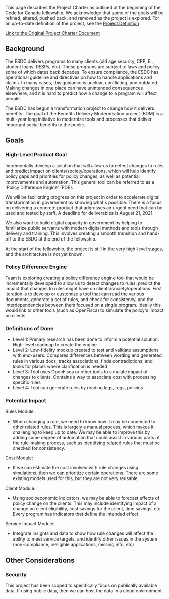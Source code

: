 This page describes the Project Charter as outlined at the beginning of the Code for Canada fellowship. We acknowledge that some of the goals will be refined, altered, pushed back, and removed as the project is explored. For an up-to-date definition of the project, see the [Project Definition](https://code-for-canada.github.io/team-babel/wiki/project-definition)

[Link to the Original Project Charter Document](...)

## Background

The ESDC delivers programs to many clients (old age security, CPP, EI, student loans, RESPs, etc). These programs are subject to laws and policy, some of which dates back decades. To ensure compliance, the ESDC has operational guideline and directives on how to handle applications and claims. In many cases, this guidance is unclear, conflicting, and outdated. Making changes in one place can have unintended consequences elsewhere, and it is hard to predict how a change to a program will affect people.

The ESDC has begun a transformation project to change how it delivers benefits. The goal of the Benefits Delivery Modernization project (BDM) is a multi-year long initiative to modernize tools and processes that deliver important social benefits to the public.


## Goals

### High-Level Product Goal
Incrementally develop a solution that will allow us to detect changes to rules and predict impact on clients/society/operations, which will help identify policy gaps and priorities for policy changes, as well as potential improvements and automation. This general tool can be referred to as a 'Policy Difference Engine' (PDE).

We will be facilitating progress on this project in order to accelerate digital transformation in government by showing what's possible. There is a focus on delivering a concrete product that addresses an urgent need that can be used and tested by staff. A deadline for deliverables is August 21, 2021.

We also want to build digital capacity in government by helping to familiarize public servants with modern digital methods and tools through delivery and training. This involves creating a smooth transition and hand-off to the ESDC at the end of the fellowship.

At the start of the fellowship, the project is still in the very high-level stages, and the architecture is not yet known. 

### Policy Difference Engine
Team is exploring creating a policy difference engine tool that would be incrementally developed to allow us to detect changes to rules, predict the impact that changes to rules might have on clients/society/operations. First iteration is to develop or customize a tool that can read the various documents, generate a set of rules, and check for consistency, and the interdependencies between them focused on a single program. Ideally this would link to other tools (such as OpenFisca) to simulate the policy's impact on clients.


### Definitions of Done
- Level 1: Primary research has been done to inform a potential solution. High-level roadmap to create the engine
- Level 2: Low-fidelity mockup created to test and validate assumptions with end-users. Compares differences between wording and generated rules in various docs, tracks associations, finds contradictions, and looks for places where clarification is needed
- Level 3: Tool uses OpenFisca or other tools to simulate impact of changes to clients. Contains a way to associate cost with processing specific rules
- Level 4: Tool can generate rules by reading legs, regs, policies


### Potential Impact

Rules Module:
- When changing a rule, we need to know how it may be connected to other related rules. This is largely a manual process, which makes it challenging to keep up to date. We may be able to improve this by adding some degree of automation that could assist in various parts of the rule-making process, such as identifying related rules that must be checked for consistency. 

Cost Module:
- If we can estimate the cost involved with rule changes using simulations, then we can prioritize certain operations. There are some existing models used for this, but they are not very reusable.

Client Module:
- Using socioeconomic indicators, we may be able to forecast effects of policy change on the clients. This may include identifying impact of a change on client eligibility, cost savings for the client, time savings, etc. Every program has indicators that define the intended effect.

Service Impact Module:
- Integrate insights and data to show how rule changes will affect the ability to meet service targets, and identify other issues in the system (non-compliance, ineligible applications, missing info, etc)


## Other Considerations

### Security
This project has been scoped to specifically focus on publically available data. If using public data, then we can host the data in a cloud environment. 

